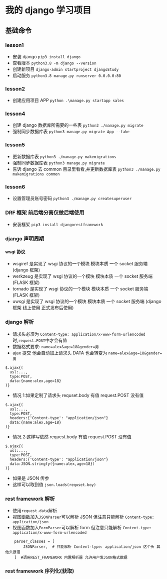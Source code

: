# 我的 django 学习项目

## 基础命令

### lesson1

- 安装 django `pip3 install django`
- 查看版本 `python3.8 -m django --version`
- 创建新项目 `django-admin startproject djangoStudy`
- 启动服务 `python3.8 manage.py runserver 0.0.0.0:80`

### lesson2

- 创建应用项目 APP `python .\manage.py startapp sales`

### lesson4

- 创建 django 数据库所需要的一些表 `python3 ./manage.py migrate`
- 强制同步数据库表 `python3 manage.py migrate App --fake`

### lesson5

- 更新数据库表 `python3 ./manage.py makemigrations`
- 强制同步数据库表 `python3 manage.py migrate`
- 告诉 django 去 common 目录里看看,并更新数据库表 `python3 ./manage.py makemigrations common`

### lesson6

- 设置管理员账号密码 `python3 ./manage.py createsuperuser`

### DRF 框架 前后端分离仅做后端使用

- 安装框架 `pip3 install djangorestframework`

### django 声明周期

#### wsgi 协议

- wsgiref 是实现了 wsgi 协议的一个模块 模块本质 一个 socket 服务端 (django 框架)
- werkzeug 是实现了 wsgi 协议的一个模块 模块本质 一个 socket 服务端 (FLASK 框架)
- tornado 是实现了 wsgi 协议的一个模块 模块本质 一个 socket 服务端 (FLASK 框架)
- uwsgi 是实现了 wsgi 协议的一个模块 模块本质 一个 socket 服务端 (django 框架 线上使用 正式发布后使用)

### django 解析

- 请求头必须为 `Content-type: application/x-www-form-urlencoded` 时,`request.POST`中才会有值
- 数据格式要求: `name=alex&age=18&gender=男`
- ajax 提交 他会自动加上请求头 DATA 也会转变为 `name=alex&age=18&gender=男`

```
$.ajax{(
  usl:...,
  type:POST,
  data:{name:alex,age=18}
)}
```

- 情况 1:如果定制了请求头 requset.body 有值 request.POST 没有值

```
$.ajax{(
  usl:...,
  type:POST,
  headers:{'Content-type': "application/json"}
  data:{name:alex,age=18}
)}
```

- 情况 2:这样写依然 request.body 有值 request.POST 没有值

```
$.ajax{(
  usl:...,
  type:POST,
  headers:{'Content-type': "application/json"}
  data:JSON.stringfy({name:alex,age=18})
)}
```

- 如果是 JSON 传参
- 这样可以取到值 `json.loads(requset.boy)`

### rest framework 解析

- 使用`request.data`解析
- 视图函数加入`JSONParser`可以解析 JSON 但注意只能解析 `Content-type: application/json`
- 视图函数加入`FormParser`可以解析 form 但注意只能解析 `Content-type: application/x-www-form-urlencoded`

```
    parser_classes = [
        JSONParser,  # 只能解析 Content-type: application/json 这个头 其他头报错
    ]  #调用REST_FRAMEWORK 内置解析器 允许用户发JSON格式数据
```

### rest framework 序列化(获取)
